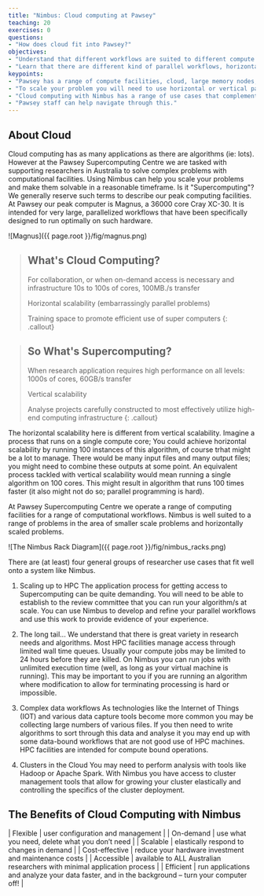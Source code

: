 ```yaml
---
title: "Nimbus: Cloud computing at Pawsey"
teaching: 20
exercises: 0
questions:
- "How does cloud fit into Pawsey?"
objectives:
- "Understand that different workflows are suited to different compute facilities."
- "Learn that there are different kind of parallel workflows, horizontal and vertical parallelism."
keypoints:
- "Pawsey has a range of compute facilities, cloud, large memory nodes, GPU clusters, HPC clusters."
- "To scale your problem you will need to use horizontal or vertical parallel scaling."
- "Cloud computing with Nimbus has a range of use cases that complement our Supercomputing facilities."
- "Pawsey staff can help navigate through this."
---
```


## About Cloud
Cloud computing has as many applications as there are algorithms (ie: lots).  However at the Pawsey Supercomputing Centre we are tasked with supporting researchers in Australia to solve complex problems with computational facilities. Using Nimbus can help you scale your problems and make them solvable in a reasonable timeframe.  Is it "Supercomputing"?  We generally reserve such terms to describe our peak computing facilities.  At Pawsey our peak computer is Magnus, a 36000 core Cray XC-30.  It is intended for very large, parallelized workflows that have been specifically designed to run optimally on such hardware.

![Magnus]({{ page.root }}/fig/magnus.png)

> ## What's Cloud Computing?
>
> For collaboration, or when on-demand access is necessary and infrastructure 10s to 100s of cores, 100MB./s transfer
>
> Horizontal scalability (embarrassingly parallel problems)
>
> Training space to promote efficient use of super computers
{: .callout}

> ## So What's Supercomputing?
>
> When research application requires high performance on all levels: 1000s of cores, 60GB/s transfer
>
> Vertical scalability
>
> Analyse projects carefully constructed to most effectively utilize high-end computing infrastructure
{: .callout}

The horizontal scalability here is different from vertical scalability.  Imagine a process that runs on a single compute core;  You could achieve horizontal scalability by running 100 instances of this algorithm, of course trhat might be a lot to manage.  There would be many input files and many output files; you might need to combine these outputs at some point.  An equivalent process tackled with vertical scalability would mean running a single algorithm on 100 cores.  This might result in algorithm that runs 100 times faster (it also might not do so; parallel programming is hard).


At Pawsey Supercomputing Centre we operate a range of computing facilities for a range of computational workflows. Nimbus is well suited to a range of problems in the area of smaller scale problems and horizontally scaled problems.

![The Nimbus Rack Diagram]({{ page.root }}/fig/nimbus_racks.png)

There are (at least) four general groups of researcher use cases that fit well onto a system like Nimbus.

1. Scaling up to HPC
The application process for getting access to Supercomputing can be quite demanding.  You will need to be able to establish to the review committee that you can run your algorithm/s at scale.  You can use Nimbus to develop and refine your parallel workflows and use this work to provide evidence of your experience.

2. The long tail...
We understand that there is great variety in research needs and algorithms.  Most HPC facilities manage access through limited wall time queues.  Usually your compute jobs may be limited to 24 hours before they are killed.  On Nimbus you can run jobs with unlimited execution time (well, as long as your virtual machine is running). This may be important to you if you are running an algorithm where modification to allow for terminating processing is hard or impossible.

3. Complex data workflows
As technologies like the Internet of Things (IOT) and various data capture tools become more common you may be collecting large numbers of various files.  If you then need to write algorithms to sort through this data and analyse it you may end up with some data-bound workflows that are not good use of HPC machines.  HPC facilities are intended for compute bound operations.

4. Clusters in the Cloud
You may need to perform analysis with tools like Hadoop or Apache Spark.  With Nimbus you have access to cluster management tools that allow for growing your cluster elastically and controlling the specifics of the cluster deployment.

## The Benefits of Cloud Computing with Nimbus

| Flexible        |  user configuration and management                                                               |
| On-demand       |  use what you need, delete what you don’t need                                                   |
| Scalable        |  elastically respond to changes in demand                                                        |
| Cost-effective  |  reduce your hardware investment and maintenance costs                                           |
| Accessible      |  available to ALL Australian researchers with minimal application process                        |
| Efficient       |  run applications and analyze your data faster, and in the background – turn your computer off!  |
